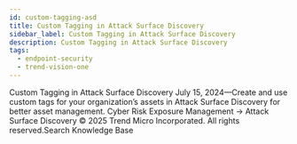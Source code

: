 ```yaml
---
id: custom-tagging-asd
title: Custom Tagging in Attack Surface Discovery
sidebar_label: Custom Tagging in Attack Surface Discovery
description: Custom Tagging in Attack Surface Discovery
tags:
  - endpoint-security
  - trend-vision-one
---
```


 Custom Tagging in Attack Surface Discovery July 15, 2024—Create and use custom tags for your organization’s assets in Attack Surface Discovery for better asset management. Cyber Risk Exposure Management → Attack Surface Discovery © 2025 Trend Micro Incorporated. All rights reserved.Search Knowledge Base
